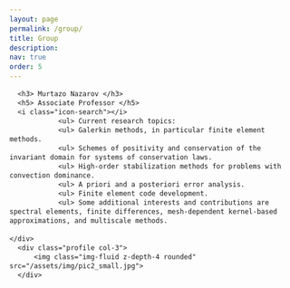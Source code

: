 ```yaml
---
layout: page
permalink: /group/
title: Group
description: 
nav: true
order: 5
---
```


<article>
  <div class="row">
    <div class="col">
      
      <h3> Murtazo Nazarov </h3>
      <h5> Associate Professor </h5>
      <i class="icon-search"></i>
				<ul> Current research topics:
				<ul> Galerkin methods, in particular finite element methods.
				<ul> Schemes of positivity and conservation of the invariant domain for systems of conservation laws.
				<ul> High-order stabilization methods for problems with convection dominance.
				<ul> A priori and a posteriori error analysis.
				<ul> Finite element code development.
				<ul> Some additional interests and contributions are spectral elements, finite differences, mesh-dependent kernel-based 	approximations, and multiscale methods.
      
    </div>
      <div class="profile col-3">
          <img class="img-fluid z-depth-4 rounded" src="/assets/img/pic2_small.jpg">
      </div>
  </div>
</article>

